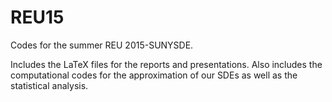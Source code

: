# REU15
Codes for the summer REU 2015-SUNYSDE.

Includes the LaTeX files for the reports and presentations. Also includes the computational codes for the approximation of our SDEs as well as the statistical analysis.

